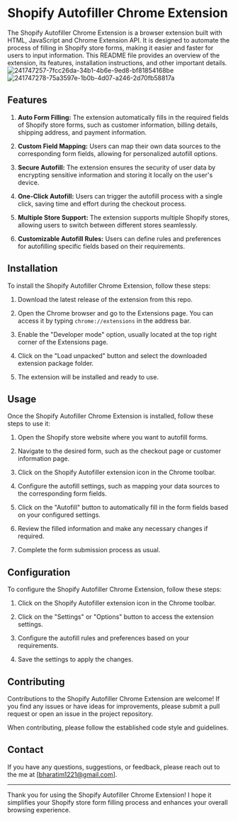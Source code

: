 # Shopify Autofiller Chrome Extension

The Shopify Autofiller Chrome Extension is a browser extension built with HTML, JavaScript and Chrome Extension API. It is designed to automate the process of filling in Shopify store forms, making it easier and faster for users to input information. This README file provides an overview of the extension, its features, installation instructions, and other important details.
![241747257-7fcc26da-34b1-4b6e-9ed8-bf81854168be](https://github.com/MayankBharati/Shopify-Autofiller-Extension/assets/75744167/e147be73-95d9-477a-ab56-f45a93aa11a1)
![241747278-75a3597e-1b0b-4d07-a246-2d70fb58817a](https://github.com/MayankBharati/Shopify-Autofiller-Extension/assets/75744167/2a689253-23ee-4aac-9e6b-9833b779654e)



## Features

1. **Auto Form Filling:** The extension automatically fills in the required fields of Shopify store forms, such as customer information, billing details, shipping address, and payment information.

2. **Custom Field Mapping:** Users can map their own data sources to the corresponding form fields, allowing for personalized autofill options.

3. **Secure Autofill:** The extension ensures the security of user data by encrypting sensitive information and storing it locally on the user's device.

4. **One-Click Autofill:** Users can trigger the autofill process with a single click, saving time and effort during the checkout process.

5. **Multiple Store Support:** The extension supports multiple Shopify stores, allowing users to switch between different stores seamlessly.

6. **Customizable Autofill Rules:** Users can define rules and preferences for autofilling specific fields based on their requirements.

## Installation

To install the Shopify Autofiller Chrome Extension, follow these steps:

1. Download the latest release of the extension from this repo.

2. Open the Chrome browser and go to the Extensions page. You can access it by typing `chrome://extensions` in the address bar.

3. Enable the "Developer mode" option, usually located at the top right corner of the Extensions page.

4. Click on the "Load unpacked" button and select the downloaded extension package folder.

5. The extension will be installed and ready to use.

## Usage

Once the Shopify Autofiller Chrome Extension is installed, follow these steps to use it:

1. Open the Shopify store website where you want to autofill forms.

2. Navigate to the desired form, such as the checkout page or customer information page.

3. Click on the Shopify Autofiller extension icon in the Chrome toolbar.

4. Configure the autofill settings, such as mapping your data sources to the corresponding form fields.

5. Click on the "Autofill" button to automatically fill in the form fields based on your configured settings.

6. Review the filled information and make any necessary changes if required.

7. Complete the form submission process as usual.

## Configuration

To configure the Shopify Autofiller Chrome Extension, follow these steps:

1. Click on the Shopify Autofiller extension icon in the Chrome toolbar.

2. Click on the "Settings" or "Options" button to access the extension settings.

3. Configure the autofill rules and preferences based on your requirements.

4. Save the settings to apply the changes.

## Contributing

Contributions to the Shopify Autofiller Chrome Extension are welcome! If you find any issues or have ideas for improvements, please submit a pull request or open an issue in the project repository.

When contributing, please follow the established code style and guidelines.


## Contact

If you have any questions, suggestions, or feedback, please reach out to the me at [bharatim1221@gmail.com].

---

Thank you for using the Shopify Autofiller Chrome Extension! I hope it simplifies your Shopify store form filling process and enhances your overall browsing experience.

